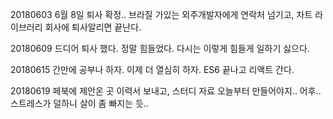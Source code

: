 20180603 6월 8일 퇴사 확정.. 브라질 가있는 외주개발자에게 연락처 넘기고, 차트 라이브러리 회사에 퇴사알리면 끝난다.

20180609 드디어 퇴사 했다. 정말 힘들었다. 다시는 이렇게 힘들게 일하기 싫으다. 

20180615 간만에 공부나 하자. 이제 더 열심히 하자. ES6 끝나고 리액트 간다.

20180619 페북에 제안온 곳 이력서 보내고, 스터디 자료 오늘부터 만들어야지.. 어후.. 스트레스가 덜하니 살이 좀 빠지는 듯..